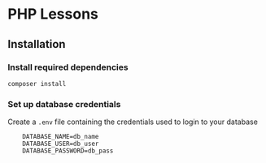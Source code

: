 # PHP Lessons

## Installation

### Install required dependencies

```composer install```

### Set up database credentials

Create a ```.env``` file containing the credentials used to login to your database

```DATABASE_HOST=localhost
    DATABASE_NAME=db_name
    DATABASE_USER=db_user
    DATABASE_PASSWORD=db_pass
```
